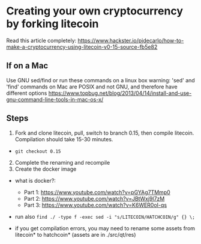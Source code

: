 Creating your own cryptocurrency by forking litecoin
====================================

Read this article completely: https://www.hackster.io/pjdecarlo/how-to-make-a-cryptocurrency-using-litecoin-v0-15-source-fb5e82

If on a Mac
-----------
Use GNU sed/find or run these commands on a linux box
warning: 'sed' and 'find' commands on Mac are POSIX and not GNU, and therefore have different options
https://www.topbug.net/blog/2013/04/14/install-and-use-gnu-command-line-tools-in-mac-os-x/

Steps
-----
1. Fork and clone litecoin, pull, switch to branch 0.15, then compile litecoin.  Compilation should take 15-30 minutes.
  * `git checkout 0.15`
2. Complete the renaming and recompile
3. Create the docker image
  * what is docker?: 
    * Part 1: https://www.youtube.com/watch?v=pGYAg7TMmp0
    * Part 2: https://www.youtube.com/watch?v=JBtWxj9l7zM
    * Part 3: https://www.youtube.com/watch?v=K6WER0oI-qs



  * run also `find ./ -type f -exec sed -i "s/LITECOIN/HATCHCOIN/g" {} \;`
  * if you get compilation errors, you may need to rename some assets from litecoin* to hatchcoin* (assets are in ./src/qt/res)

